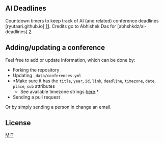 ## AI Deadlines 

Countdown timers to keep track of AI (and related) conference deadlines [ryutaari.github.io] [11]. Credits go to Abhishek Das for 
[abhshkdz/ai-deadlines] [2]. 

## Adding/updating a conference

Feel free to add or update information, which can be done by:
- Forking the repository
- Updating `_data/conferences.yml`
- *Make sure it has the `title`, `year`, `id`, `link`, `deadline`, `timezone`, `date`, `place`, `sub` attributes
    + See available timezone strings [here](https://momentjs.com/timezone/).*
- Sending a pull request 

Or by simply sending a person in change an email. 

## License

[MIT][1]

[1]: https://abhshkdz.mit-license.org/
[2]: http://aideadlin.es/
[3]: http://geodeadlin.es/
[4]: https://github.com/tbryn/neuro-deadlines
[5]: https://github.com/dieg0as/ai-challenge-deadlines
[6]: http://www.conferenceranks.com/#
[8]: https://creedai.github.io/ai-deadlines/
[9]: https://ekut-es.github.io/es-deadlines/
[10]: https://jackietseng.github.io/conference_call_for_paper/conferences.html
[11]: https://ryutaari.github.io/

